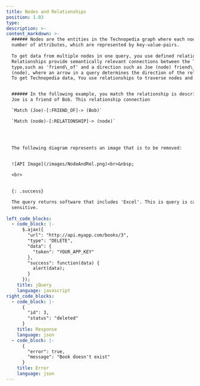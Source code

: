 ```yaml
---
title: Nodes and Relationships
position: 1.03
type:
description: >-
content_markdown: >-
  ###### Nodes are the entities in the Technopedia graph where each nodes stores specific data. Nodes can have any
  number of attributes, which are represented by key-value-pairs. 
  
  To get data from multiple nodes in one query, you use defined relationships in your queries to connect the nodes and their attributes. 
  Relationships provide semantically relevant connections between the Technopedia nodes. Relationships might have a
  type,such as 'friend\_of' and a direction such as Joe (node) friend\_of Bob
  (node), where an arrow in a query determines the direction of the relationship.
  To get Technopedia data, You use relationships to traverse nodes and define the criteria for the data that you want to extract from the database.


  ###### In the following example, you match the relationship is descriped as
  Joe is a friend of Bob. This relationship connection 

  `Match (Joe)-[:FRIEND_OF]-> (Bob)`

  `Match (node)-[:RELATIONSHIP]-> (node)`


  

  The following diagram represents an image that is to be removed:


  ![API Image](/images/NodeAndRel.png)<br>&nbsp;
  
  <br>
 

  {: .success}

  The query returns software that includes 'Excel'. This is query is case
  sensitive.
  
left_code_blocks:
  - code_block: |-
      $.ajax({
        "url": "http://api.myapp.com/books/3",
        "type": "DELETE",
        "data": {
          "token": "YOUR_APP_KEY"
        },
        "success": function(data) {
          alert(data);
        }
      });
    title: jQuery
    language: javascript
right_code_blocks:
  - code_block: |-
      {
        "id": 3,
        "status": "deleted"
      }
    title: Response
    language: json
  - code_block: |-
      {
        "error": true,
        "message": "Book doesn't exist"
      }
    title: Error
    language: json
---
```


